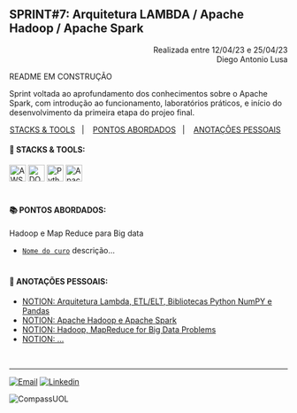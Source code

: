 ## SPRINT#7: Arquitetura LAMBDA / Apache Hadoop / Apache Spark

<p align="right">
Realizada entre 12/04/23 e 25/04/23<br>
Diego Antonio Lusa
</p>

README EM CONSTRUÇÃO

Sprint voltada ao aprofundamento dos conhecimentos sobre o Apache Spark, com introdução ao funcionamento, laboratórios práticos, e início do desenvolvimento
da primeira etapa do projeo final.

<!------------------------------------SUMMARY-->
<p align="center">
<a href="https://github.com/nataliasguimaraes/compassuol/blob/main/sprint_7/README.md#rocket-stacks--tools">STACKS & TOOLS</a>&nbsp;&nbsp;&nbsp;|&nbsp;&nbsp;&nbsp;
  <a href="https://github.com/nataliasguimaraes/compassuol/blob/main/sprint_7/README.md#-pontos-abordados">PONTOS ABORDADOS</a>&nbsp;&nbsp;&nbsp;|&nbsp;&nbsp;&nbsp;
  <a href="https://github.com/nataliasguimaraes/compassuol/blob/main/sprint_7/README.md#-anota%C3%A7%C3%B5es-pessoais">ANOTAÇÕES PESSOAIS</a>&nbsp;&nbsp;&nbsp;


 <!------------------------------------STACKS-->
#### :rocket: STACKS & TOOLS:
<p align="left">
  <a href="https://aws.amazon.com/pt/"><img  alt="AWS"  width="30" height="30" src="https://user-images.githubusercontent.com/104440384/226235895-9f4ff2ee-f73c-471a-8fdc-8cdb7e295295.png"><a/> 
  <a href="https://docs.docker.com/get-started/overview/"><img  alt="DOCKER"  width="30" height="30" src="https://user-images.githubusercontent.com/104440384/222456206-5a0ccd4f-28a4-41d2-aced-a62d8dc9a02a.png"><a/>
  <a href="https://aws.amazon.com/pt/"><img  alt="Python"  width="30" height="30" src="https://user-images.githubusercontent.com/104440384/214360489-b5abd1ed-3612-448f-86d0-d934dff813ab.png"><a/> 
  <a href="https://aws.amazon.com/pt/"><img  alt="Apache Spark"  width="30" height="30" src="https://user-images.githubusercontent.com/104440384/214586357-b26325ee-5a40-4b24-96af-0b5cd5d8d4d5.png"><a/> 
<br>

  #
<!------------------------------------PRODUCTION SKILLS-->

#### 📚 PONTOS ABORDADOS:


Hadoop e Map Reduce para Big data
 * [`Nome do curo`](LINK) descrição...
 

#
<!------------------------------------ANOTAÇÕES-->
#### 📝 ANOTAÇÕES PESSOAIS:

   * <a href="https://natycodes.notion.site/Arquitetura-Lambda-ETL-ELT-Bibliotecas-Python-NumPY-e-Pandas-a6e18f24205b4577bf34924315529e33">NOTION: Arquitetura Lambda, ETL/ELT, Bibliotecas Python NumPY e Pandas</a>
   * <a href="https://natycodes.notion.site/Apache-Hadoop-e-Apache-Spark-203b08adb2d74be0991bac01aaeaeb8c">NOTION: Apache Hadoop e Apache Spark</a>
   * <a href="https://natycodes.notion.site/2-Why-is-Big-Data-a-Big-Deal-b2883bb214814172811e1d7afdd0b973">NOTION: Hadoop, MapReduce for Big Data Problems</a>
   * <a href="LINK">NOTION: ...</a>
 <br>  
  
<hr>
   
[![Email](https://img.shields.io/badge/-Gmail-%23333?style=for-the-badge&logo=gmail&logoColor=white)](mailto:guimaraessnatalia@gmail.com)
[![Linkedin](https://img.shields.io/badge/-LinkedIn-%230077B5?style=for-the-badge&logo=linkedin&logoColor=white)](https://www.linkedin.com/in/natalia-guimar%C3%A3es-6a357721b)
   
![CompassUOL](https://user-images.githubusercontent.com/104440384/214567499-2dc24c5e-d882-4825-b953-f5a69a6be44e.jpg)
